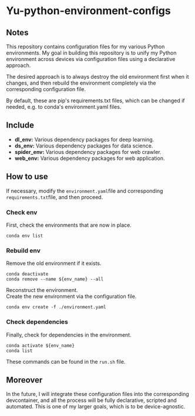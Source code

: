 # Yu-python-environment-configs
 
## Notes
This repository contains configuration files for my various Python environments. 
My goal in building this repository is to unify my Python environment across devices via configuration files using a declarative approach. 

The desired approach is to always destroy the old environment first when it changes, and then rebuild the environment completely via the corresponding configuration file. 

By default, these are pip's requirements.txt files, which can be changed if needed, e.g. to conda's environment.yaml files. 


## Include
- **dl_env:** Various dependency packages for deep learning.
- **ds_env:** Various dependency packages for data science.
- **spider_env:** Various dependency packages for web crawler.
- **web_env:** Various dependency packages for web application.

## How to use
If necessary, modify the `environment.yaml`file and corresponding `requirements.txt`file, and then proceed.

### Check env
First, check the environments that are now in place.
```shell
conda env list
```

### Rebuild env
Remove the old environment if it exists.
```shell
conda deactivate
conda remove --name ${env_name} --all
```
Reconstruct the environment.  
Create the new environment via the configuration file.
```shell
conda env create -f ./environment.yaml
```

### Check dependencies
Finally, check for dependencies in the environment.
```shell
conda activate ${env_name}
conda list
```

These commands can be found in the `run.sh` file. 

## Moreover
In the future, I will integrate these configuration files into the corresponding devcontainer, and all the process will be fully declarative, scripted and automated. This is one of my larger goals, which is to be device-agnostic.
